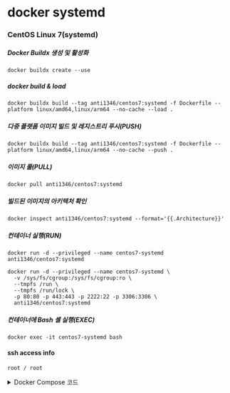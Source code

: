 # docker systemd

### CentOS Linux 7(systemd)
##### Docker Buildx 생성 및 활성화
```
docker buildx create --use
```
##### docker build & load
```
docker buildx build --tag anti1346/centos7:systemd -f Dockerfile --platform linux/amd64,linux/arm64 --no-cache --load .
```
##### 다중 플랫폼 이미지 빌드 및 레지스트리 푸시(PUSH)
```
docker buildx build --tag anti1346/centos7:systemd -f Dockerfile --platform linux/amd64,linux/arm64 --no-cache --push .
```
##### 이미지 풀(PULL)
```
docker pull anti1346/centos7:systemd
```
##### 빌드된 이미지의 아키텍처 확인
```
docker inspect anti1346/centos7:systemd --format='{{.Architecture}}'
```
##### 컨테이너 실행(RUN)
```
docker run -d --privileged --name centos7-systemd anti1346/centos7:systemd
```
```
docker run -d --privileged --name centos7-systemd \
  -v /sys/fs/cgroup:/sys/fs/cgroup:ro \
  --tmpfs /run \
  --tmpfs /run/lock \
  -p 80:80 -p 443:443 -p 2222:22 -p 3306:3306 \
  anti1346/centos7:systemd
```
##### 컨테이너에 Bash 셸 실행(EXEC)
```
docker exec -it centos7-systemd bash
```
#### ssh access info
```
root / root
```


<details>
<summary>Docker Compose 코드</summary>

## docker-compose
#### docker-compose build

```
docker-compose build --no-cache
```
```
docker-compose up -d; docker-compose ps; docker-compose logs -f
```
```
docker-compose up --build -d; docker-compose ps; docker-compose logs -f
```

###### docker container ip
```
docker inspect --format='{{range .NetworkSettings.Networks}}{{.IPAddress}}{{end}}' ssh-server
```

<details>
<summary>README 백업</summary>

</details>
